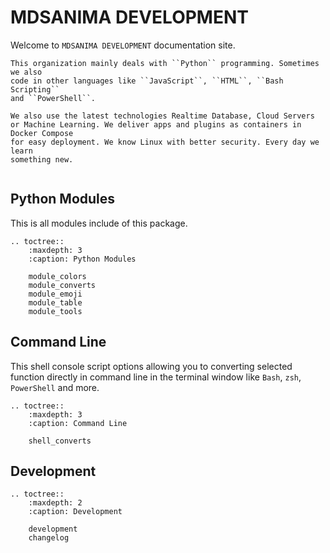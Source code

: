 # MDSANIMA DEVELOPMENT

Welcome to ``MDSANIMA DEVELOPMENT`` documentation site.

```{important}
This organization mainly deals with ``Python`` programming. Sometimes we also
code in other languages like ``JavaScript``, ``HTML``, ``Bash Scripting``
and ``PowerShell``.

We also use the latest technologies Realtime Database, Cloud Servers
or Machine Learning. We deliver apps and plugins as containers in Docker Compose
for easy deployment. We know Linux with better security. Every day we learn
something new.
```

```{include} ../../README.md
```

## Python Modules

This is all modules include of this package.

```{eval-rst}
.. toctree::
    :maxdepth: 3
    :caption: Python Modules

    module_colors
    module_converts
    module_emoji
    module_table
    module_tools
```

## Command Line

This shell console script options allowing you to converting selected function
directly in command line in the terminal window like `Bash`, `zsh`, `PowerShell`
and more.

```{eval-rst}
.. toctree::
    :maxdepth: 3
    :caption: Command Line

    shell_converts
```

## Development

```{eval-rst}
.. toctree::
    :maxdepth: 2
    :caption: Development

    development
    changelog
```
